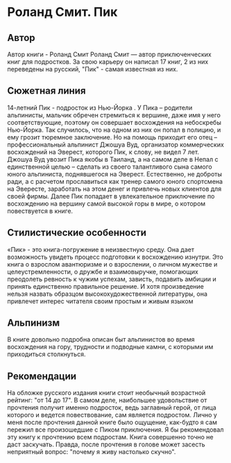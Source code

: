 # Роланд Смит. Пик

## Автор

Автор книги - Роланд Смит
Роланд Смит — автор приключенческих книг для подростков. За свою карьеру он написал 17 книг, 2 из них переведены на русский, "Пик" - самая известная из них.

## Сюжетная линия

14-летний Пик -  подросток из Нью-Йорка . У Пика – родители альпинисты, мальчик обречен стремиться к вершине, даже имя у него соответствующие, поэтому он совершает восхождения на небоскребы Нью-Йорка. Так случилось, что на одном из них он попал в полицию, и ему грозит тюремное заключение. Но на помощь приходит его отец – профессиональный альпинист Джошуа Вуд, организатор коммерческих восхождений на Эверест, которого Пик, к слову, не видел 7 лет. Джошуа Вуд увозит Пика якобы в Таиланд, а на самом деле в Непал с единственной целью – сделать из своего талантливого сына самого юного альпиниста, поднявшегося на Эверест. Естественно, не доброты ради, а с расчетом прославиться как тренер самого юного спортсмена на Эвересте, заработать на этом денег и привлечь новых клиентов для своей фирмы. Далее Пик попадает в увлекательное приключение по восхождению на вершину самой высокой горы в мире, о котором повествуется в книге.

## Стилистические особенности

«Пик» - это книга-погружение в неизвестную среду. Она дает возможность увидеть процесс подготовки к восхождению изнутри. Это книга о взрослом авантюризме и о взрослении, о личном мужестве и целеустремленности, о дружбе и взаимовыручке, помогающих преодолеть ревность к чужим успехам, зависть, подавить амбиции и принять единственно правильное решение. И хотя произведение нельзя назвать образцом высокохудожественной литературы, она привлечет интерес читателя своим простым и живым языком

## Альпинизм

В книге довольно подробна описан быт альпинистов во время восхождения на гору, трудности и подводные камни, с которыми им приходиться столкнуться.

## Рекомендации

На обложке русского издания книги стоит необычный возрастной рейтинг: "от 14 до 17". В самом деле, наибольшее удовольствие от прочтения получит именно подросток, ведь заглавный герой, от лица которого и ведется повествование, сам является подростом. Лично у меня после прочтения данной книге было ощущение, как-будто я сам пережил все произошедшие с Пиком приключения.
Я бы рекомендовал эту книгу к прочтению всем подростам.  Книга совершенно точно не даст заскучать. Правда, после прочтения в голове может засесть неприятный вопрос: "почему я живу настолько скучно".
